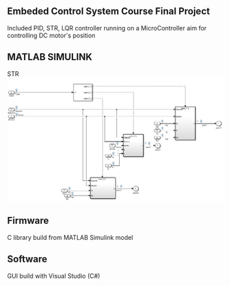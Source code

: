 ## Embeded Control System Course Final Project
Included PID, STR, LQR controller running on a MicroController aim for controlling DC motor's position

## MATLAB SIMULINK

STR 
![str](Resource/img/matlab.jpg)

## Firmware
C library build from MATLAB Simulink model 

## Software 
GUI build with Visual Studio (C#)
